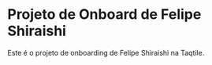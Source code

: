 # Projeto de Onboard de Felipe Shiraishi

Este é o projeto de onboarding de Felipe Shiraishi na Taqtile.